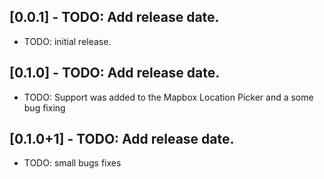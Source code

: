 ## [0.0.1] - TODO: Add release date.

* TODO: initial release.

## [0.1.0] - TODO: Add release date.

* TODO: Support was added to the Mapbox Location Picker and a some bug fixing 

## [0.1.0+1] - TODO: Add release date.

* TODO: small bugs fixes 